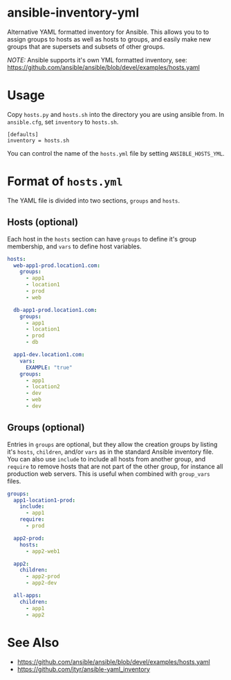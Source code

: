 # ansible-inventory-yml
Alternative YAML formatted inventory for Ansible. This allows you to to assign groups to hosts as well as hosts to groups, and easily make new groups that are supersets and subsets of other groups.

*NOTE:* Ansible supports it's own YML formatted inventory, see: https://github.com/ansible/ansible/blob/devel/examples/hosts.yaml

# Usage

Copy `hosts.py` and `hosts.sh` into the directory you are using ansible from.  In `ansible.cfg`, set `inventory` to `hosts.sh`.

```
[defaults]
inventory = hosts.sh
```

You can control the name of the `hosts.yml` file by setting `ANSIBLE_HOSTS_YML`.

# Format of `hosts.yml`

The YAML file is divided into two sections, `groups` and `hosts`.

## Hosts (optional)
Each host in the `hosts` section can have `groups` to define it's group membership, and `vars` to define host variables.

```yaml
hosts:
  web-app1-prod.location1.com:
    groups:
      - app1
      - location1
      - prod
      - web

  db-app1-prod.location1.com:
    groups:
      - app1
      - location1
      - prod
      - db

  app1-dev.location1.com:
    vars:
      EXAMPLE: "true"
    groups:
      - app1
      - location2
      - dev
      - web
      - dev
```

## Groups (optional)

Entries in `groups` are optional, but they allow the creation groups by listing it's `hosts`, `children`, and/or `vars` as in the standard Ansible inventory file.  You can also use `include` to include all hosts from another group, and `require` to remove hosts that are not part of the other group, for instance all production web servers.  This is useful when combined with `group_vars` files.

``` yaml
groups:
  app1-location1-prod:
    include:
      - app1
    require:
      - prod

  app2-prod:
    hosts:
      - app2-web1

  app2:
    children:
      - app2-prod
      - app2-dev

  all-apps:
    children:
      - app1
      - app2
```

# See Also
- https://github.com/ansible/ansible/blob/devel/examples/hosts.yaml
- https://github.com/jtyr/ansible-yaml_inventory
